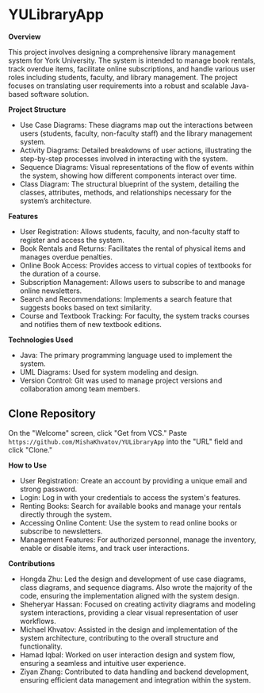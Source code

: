 # YULibraryApp

**Overview**

This project involves designing a comprehensive library management system for York University. The system is intended to manage book rentals, track overdue items, facilitate online subscriptions, and handle various user roles including students, faculty, and library management. The project focuses on translating user requirements into a robust and scalable Java-based software solution.

**Project Structure**
- Use Case Diagrams: These diagrams map out the interactions between users (students, faculty, non-faculty staff) and the library management system.
- Activity Diagrams: Detailed breakdowns of user actions, illustrating the step-by-step processes involved in interacting with the system.
- Sequence Diagrams: Visual representations of the flow of events within the system, showing how different components interact over time.
- Class Diagram: The structural blueprint of the system, detailing the classes, attributes, methods, and relationships necessary for the system’s architecture.
  
**Features**
- User Registration: Allows students, faculty, and non-faculty staff to register and access the system.
- Book Rentals and Returns: Facilitates the rental of physical items and manages overdue penalties.
- Online Book Access: Provides access to virtual copies of textbooks for the duration of a course.
- Subscription Management: Allows users to subscribe to and manage online newsletters.
- Search and Recommendations: Implements a search feature that suggests books based on text similarity.
- Course and Textbook Tracking: For faculty, the system tracks courses and notifies them of new textbook editions.

**Technologies Used**

- Java: The primary programming language used to implement the system.
- UML Diagrams: Used for system modeling and design.
- Version Control: Git was used to manage project versions and collaboration among team members.

## Clone Repository

On the "Welcome" screen, click "Get from VCS." Paste `https://github.com/MishaKhvatov/YULibraryApp` into the "URL" field
and click "Clone."

**How to Use**
- User Registration: Create an account by providing a unique email and strong password.
- Login: Log in with your credentials to access the system's features.
- Renting Books: Search for available books and manage your rentals directly through the system.
- Accessing Online Content: Use the system to read online books or subscribe to newsletters.
- Management Features: For authorized personnel, manage the inventory, enable or disable items, and track user interactions.

**Contributions**
- Hongda Zhu: Led the design and development of use case diagrams, class diagrams, and sequence diagrams. Also wrote the majority of the code, ensuring the implementation aligned with the system design.
- Sheheryar Hassan: Focused on creating activity diagrams and modeling system interactions, providing a clear visual representation of user workflows.
- Michael Khvatov: Assisted in the design and implementation of the system architecture, contributing to the overall structure and functionality.
- Hamad Iqbal: Worked on user interaction design and system flow, ensuring a seamless and intuitive user experience.
- Ziyan Zhang: Contributed to data handling and backend development, ensuring efficient data management and integration within the system.
